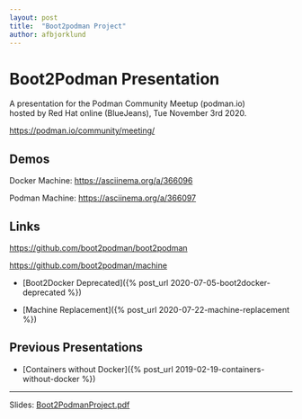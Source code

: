 ```yaml
---
layout: post
title:  "Boot2podman Project"
author: afbjorklund
---
```


# Boot2Podman Presentation

A presentation for the Podman Community Meetup (podman.io)<br>
hosted by Red Hat online (BlueJeans), Tue November 3rd 2020.

<https://podman.io/community/meeting/>

## Demos

Docker Machine: <https://asciinema.org/a/366096>

Podman Machine: <https://asciinema.org/a/366097>

## Links

<https://github.com/boot2podman/boot2podman>

<https://github.com/boot2podman/machine>

* [Boot2Docker Deprecated]({% post_url 2020-07-05-boot2docker-deprecated %})

* [Machine Replacement]({% post_url 2020-07-22-machine-replacement %})

## Previous Presentations

* [Containers without Docker]({% post_url 2019-02-19-containers-without-docker %})

----

Slides: [Boot2PodmanProject.pdf](/assets/Boot2PodmanProject.pdf)
